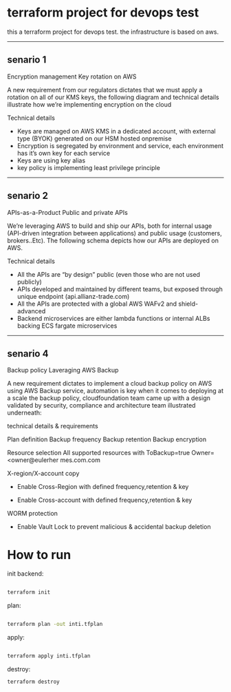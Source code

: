 # terraform project for devops test

this a terraform project for devops test. the infrastructure is based on aws.

---
## senario 1

Encryption management Key rotation on AWS

A new requirement from our regulators dictates that we must apply a
rotation on all of our KMS keys, the following diagram and technical details
illustrate how we’re implementing encryption on the cloud

Technical details
- Keys are managed on AWS KMS in a dedicated account, with external type (BYOK)
generated on our HSM hosted onpremise
- Encryption is segregated by environment and service, each environment has it’s own
key for each service
- Keys are using key alias
- key policy is implementing least privilege principle

---
## senario 2

APIs-as-a-Product Public and private APIs

We’re leveraging AWS to build and ship our APIs, both for internal usage
(API-driven integration between applications) and public usage
(customers, brokers..Etc). The following schema depicts how our APIs are
deployed on AWS.


Technical details
- All the APIs are “by design” public (even those who are not used publicly)
- APIs developed and maintained by different teams, but exposed through unique
endpoint (api.allianz-trade.com)
- All the APIs are protected with a global AWS WAFv2 and shield-advanced
- Backend microservices are either lambda functions or internal ALBs backing ECS
fargate microservices

---
## senario 4

Backup policy Laveraging AWS Backup

A new requirement dictates to implement a cloud backup policy on AWS using
AWS Backup service, automation is key when it comes to deploying at a scale
the backup policy, cloudfoundation team came up with a design validated by
security, compliance and architecture team illustrated underneath:

technical details & requirements

Plan definition
Backup frequency
Backup retention
Backup encryption

Resource selection
All supported resources
with
ToBackup=true
Owner=<owner@eulerher
mes.com.com


X-region/X-account copy

- Enable Cross-Region with defined frequency,retention & key

- Enable Cross-account with defined frequency,retention & key


WORM protection
- Enable Vault Lock to prevent malicious & accidental backup deletion




# How to run

init backend:

```sh

terraform init 

```

plan:

```sh

terraform plan -out inti.tfplan

```

apply:

```sh

terraform apply inti.tfplan

```

destroy:

```sh
terraform destroy

```
